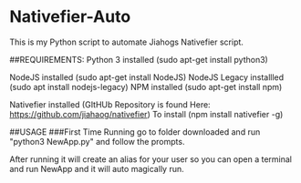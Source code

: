 # Nativefier-Auto


This is my Python script to automate Jiahogs Nativefier script.

##REQUIREMENTS:
Python 3 installed (sudo apt-get install python3)

NodeJS installed (sudo apt-get install NodeJS)
NodeJS Legacy installled (sudo apt install nodejs-legacy)
NPM installed (sudo apt-get install npm)

Nativefier installed (GItHUb Repository is found Here: https://github.com/jiahaog/nativefier) To install (npm install nativefier -g)

##USAGE
###First Time Running
go to folder downloaded and run "python3 NewApp.py"
and follow the prompts.

After running it will create an alias for your user so you can open a terminal and run NewApp and it will auto magically run.


